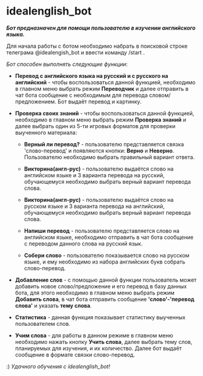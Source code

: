 # idealenglish_bot
***Бот предназначен для помощи пользователю в изучении английского языка.***

Для начала работы с ботом необходимо набрать в поисковой строке телеграма @idealengish_bot и ввести команду /start .

*Бот способен выполнять следующие функции*:

* **Перевод с английского языка на русский и с русского на английский** - чтобы воспользоваться данной функцией, необходимо в главном меню выбрать режим **Переводчик** и далее отправить в чат бота сообщение с необходимым для перевода словом/предложением. Бот выдаёт перевод и картинку.

+ **Проверка своих знаний** - чтобы воспользоваться данной функцией, необходимо в главном меню выбрать режим **Проверка знаний** и далее выбрать один из 5-ти игровых форматов для проверки выученного материала:

  + **Верный ли перевод?** - пользователю представляется  связка 'слово-перевод' и появляются кнопки: **Верно** и **Неверно**. Пользователю необходимо выбрать правильный вариант ответа.
  
  + **Викторина(англ-рус)** - пользователю выдаётся слово на английском языке и 3 варианта перевода на русский, обучающемуся необходимо выбрать верный вариант перевода слова.
  
  + **Викторина(англ-рус)** - пользователю выдаётся слово на русском языке и 3 варианта перевода на английский, обучающемуся необходимо выбрать верный вариант перевода слова.
  
  + **Напиши перевод** - пользователю представляется слово на английском языке, необходимо отправить в чат бота сообщение с переводом данного слова на русский язык.
  
  + **Собери слово** - пользователю показывается слово на русском языке, и ему необходимо из набора английских букв собрать слово-перевод. 
  
* **Добавление слов** - с помощью данной функции пользователь может добавить новое слово/предложение и его перевод в базу данных бота, для этого необходимо в главном меню выбрать режим **Добавить слова**, в чат бота отправить сообщение **'слово'-'перевод слова'** и указать **тему слова**.

* **Статистика** - данная функция показывает статистику выученных пользователем слов.

* **Учим слова** - для работы в данном режиме в главном меню необходимо нажать кнопку **Учить слова**, далее выбрать тему слов, планируемых для изучения, и их количество. Далее бот выдаёт сообщение в формате связки cлово-перевод.

:) *Удачного обучения с idealenglish_bot!* 
